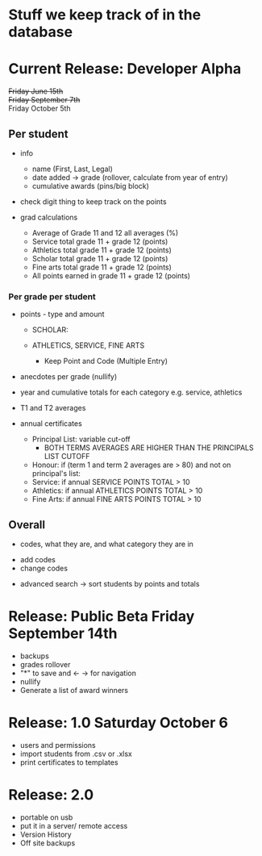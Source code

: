 # Stuff we keep track of in the database

# Current Release: Developer Alpha 
<dl><s>Friday June 15th</s><br>
<s>Friday September 7th</s><br>
Friday October 5th
</dl> 


## Per student

* info
  * name (First, Last, Legal)
  * date added → grade (rollover, calculate from year of entry)
  * cumulative awards (pins/big block)

* check digit thing to keep track on the points

* grad calculations
  * Average of Grade 11 and 12 all averages (%)
  * Service total grade 11 + grade 12 (points)
  * Athletics total grade 11 + grade 12 (points)
  * Scholar total grade 11 + grade 12 (points)
  * Fine arts total grade 11 + grade 12 (points)
  * All points earned in grade 11 + grade 12 (points)

### Per grade per student

* points - type and amount
  * SCHOLAR:
    
  * ATHLETICS, SERVICE, FINE ARTS
    - Keep Point and Code (Multiple Entry)
  

* anecdotes per grade (nullify)
* year and cumulative totals for each category e.g. service, athletics
* T1 and T2 averages
* annual certificates
  * Principal List: variable cut-off
    * BOTH TERMS AVERAGES ARE HIGHER THAN THE PRINCIPALS LIST CUTOFF
  * Honour:    if (term 1 and term 2 averages are > 80) and not on principal's list:
  * Service:   if annual SERVICE POINTS TOTAL > 10
  * Athletics: if annual ATHLETICS POINTS TOTAL > 10
  * Fine Arts: if annual FINE ARTS POINTS TOTAL > 10

## Overall

* codes, what they are, and what category they are in
- add codes
- change codes

* advanced search -> sort students by points and totals


# Release: Public Beta Friday September 14th

* backups
* grades rollover
* "*" to save and <- -> for navigation
* nullify
* Generate a list of award winners


# Release: 1.0 Saturday October 6
* users and permissions
* import students from .csv or .xlsx
* print certificates to templates


# Release: 2.0
* portable on usb
* put it in a server/ remote access
* Version History
* Off site backups